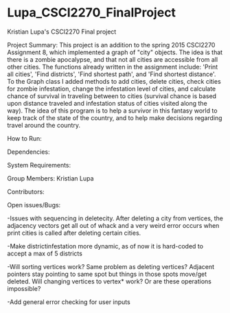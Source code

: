 # Lupa_CSCI2270_FinalProject
Kristian Lupa's CSCI2270 Final project

Project Summary:
This project is an addition to the spring 2015 CSCI2270 Assignment 8, which implemented a graph of "city" objects. The idea is that there is a zombie apocalypse, and that not all cities are accessible from all other cities. The functions already written in the assignment include: 'Print all cities', 'Find districts', 'Find shortest path', and 'Find shortest distance'. To the Graph class I added methods to add cities, delete cities, check cities for zombie infestation, change the infestation level of cities, and calculate chance of survival in traveling between to cities (survival chance is based upon distance traveled and infestation status of cities visited along the way). The idea of this program is to help a survivor in this fantasy world to keep track of the state of the country, and to help make decisions regarding travel around the country.

How to Run:


Dependencies:


System Requirements:


Group Members:
Kristian Lupa

Contributors:


Open issues/Bugs:

-Issues with sequencing in deletecity. After deleting a city from vertices, the adjacency vectors get all out of whack and a very weird error occurs when print cities is called after deleting certain cities.

-Make districtinfestation more dynamic, as of now it is hard-coded to accept a max of 5 districts

-Will sorting vertices work? Same problem as deleting vertices? Adjacent pointers stay pointing to same spot but things in those spots move/get deleted. Will changing vertices to vertex* work? Or are these operations impossible?

-Add general error checking for user inputs
